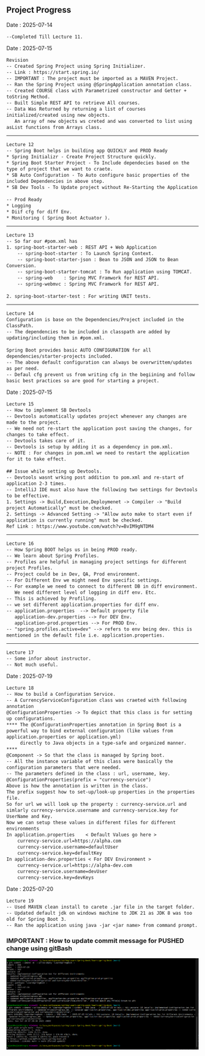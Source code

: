 ## Project Progress

Date : 2025-07-14
    
    --Completed Till Lecture 11.

Date : 2025-07-15

    Revision
    -- Created Spring Project using Spring Initializer. 
    -- Link : https://start.spring.io/
    -- IMPORTANT : The project must be imported as a MAVEN Project.
    -- Ran the Spring Project using @SpringApplication annotation class.
    -- Created COURSE class with Parametrized constructor and Getter + toString Method.
    -- Built Simple REST API to retrieve All courses.
    -- Data Was Returned by returning a list of courses initialized/created using new objects.
       An array of new objects ws creted and was converted to list using asList functions from Arrays class.

___
 
    Lecture 12
    -- Spring Boot helps in building app QUICKLY and PROD Ready
    * Spring Initializr - Create Project Structure quickly.
    * Spring Boot Starter Project - To Include dependecies based on the type of project that we want to craete.
    * SB Auto Configuration - To Auto configure basic properties of the included Dependencies in above step.
    * SB Dev Tools - To Update project without Re-Starting the Application

    -- Prod Ready
    * Logging
    * Diif cfg for diff Env.
    * Monitoring ( Spring Boot Actuator ).

---
    Lecture 13
    -- So far our #pom.xml has
    1. spring-boot-starter-web : REST API + Web Application
        -- spring-boot-starter : To Launch Spring Context.
        -- spring-boot-starter-json : Bean to JSON and JSON to Bean Conversion.
        -- spring-boot-starter-tomcat : To Run application using TOMCAT.
        -- spring-web    : Spring MVC Framwork for REST API.
        -- spring-webmvc : Spring MVC Framwork for REST API.

    2. spring-boot-starter-test : For writing UNIT tests.

---
    Lecture 14
    Configuration is base on the Dependencies/Project included in the ClassPath.
    -- The dependencies to be included in classpath are added by updating/including them in #pom.xml.
    
    Spring Boot provides basic AUTO CONFIGURATION for all dependencies/starter-projects included.
    -- The above default configuration can always be overwrittem/updates as per need.
    -- Defaul cfg prevent us from writing cfg in the begiining and follow basic best practices so are good for starting a project.

Date : 2025-07-15

    Lecture 15
    -- How to implement SB Devtools
    -- Devtools automatically updates project whenever any changes are made to the project.
    -- We need not re-start the application post saving the changes, for changes to take effect.
    -- Devtools takes care of it.
    -- Devtools is setup by adding it as a dependency in pom.xml.
    -- NOTE : For changes in pom.xml we need to restart the application for it to take effect.
    
    ## Issue while setting up Devtools.
    -- Devtools wasnt wrking post addition to pom.xml and re-start of application 2-3 times.
    -- IntelliJ IDE must also have the following two settings for Devtools to be effective.
    1. Settings -> Build,Execution,Deploymenet -> Compiler -> "Build project Automatically" must be checked.
    2. Settings -> Advanced Setting -> "Allow auto make to start even if application is currently running" must be checked.
    Ref Link : https://www.youtube.com/watch?v=BvIM9gNTDM4

---

    Lecture 16
    -- How Spring BOOT helps us in being PROD ready.
    -- We learn about Spring Profiles.
    -- Profiles are helpful in managing project settings for different project Profiles.
    -- Project could be in Dev, QA, Prod environment.
    -- For Different Env we might need Env specific settings.
    -- For example we need to connect to different DB in diff environment.
       We need different level of logging in diff env. Etc.
    -- This is achieved by Profiling.
    -- we set different application.properties for diff env.
    -- application.properties  --> Default property file
       application-dev.properties --> For DEV Env.
       application-prod.properties --> For PROD Env.
    -- "spring.profiles.active=dev" --> refers to env being dev. this is mentioned in the default file i.e. application.properties.

---

    Lecture 17
    -- Some infor about instructor.
    -- Not much useful.

Date : 2025-07-19

    Lecture 18
    -- How to build a Configuration Service.
    -- A CurrencyServiceConfiguration class was craeted with following annotation
    @ConfigurationProperties -> To depict that this class is for setting up configurations.
    **** The @ConfigurationProperties annotation in Spring Boot is a powerful way to bind external configuration (like values from application.properties or application.yml)
         directly to Java objects in a type-safe and organized manner.
    ****
    @Component -> So that the class is managed by Spring boot.
    -- All the instance variable of this class were basically the configuration parameters that were needed.
    -- The parameters defined in the class : url, username, key. 
    @ConfigurationProperties(prefix = "currency-service") 
    Above is how the annotation is written in the class.
    The prefix suggest how to set-up/look-up properties in the properties file.
    So for url we will look up the property : currency-service.url and simlarly currency-service.username and currency-service.key for UserName and Key.
    Now we can setup these values in different files for different environments
    In application.properties    < Default Values go here >
        currency-service.url=https://alpha.com
        currency-service.username=defaultUser
        currency-service.key=defaultKey
    In application-dev.properties < For DEV Environment >
        currency-service.url=https://alpha-dev.com
        currency-service.username=devUser
        currency-service.key=devKeys

Date : 2025-07-20

    Lecture 19
    -- Used MAVEN clean install to carete .jar file in the target folder.
    -- Updated default jdk on windows machine to JDK 21 as JDK 8 was too old for Spring Boot 3.
    -- Ran the application using java -jar <jar name> from command prompt.


### IMPORTANT : How to update commit message for PUSHED change using gitBash

![img.png](CommitMessageUpdateForPUSHedCommit.png)